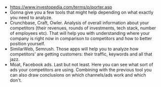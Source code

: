 * https://www.investopedia.com/terms/p/porter.asp
* Gonna give you a few tools that might help depending on what exactly you need to analyze.
* Crunchbase, Craft, Owler. Analysis of overall information about your competitors (their revenues, rounds of investments, tech stack, number of employees etc). That will help you with understanding where your company is right now in comparison to competitors and how to better position yourself.
* SimilarWeb, Semrush. Those apps will help you to analyze how competitors' are getting customers: their traffic, keywords and all that jazz.
* Moat, Facebook ads. Last but not least. Here you can see what sort of ads your competitors are using. Combining with the previous tool you can also draw conclusions on which channels/ads work and which don't.
